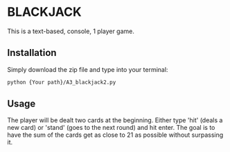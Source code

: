 # BLACKJACK

This is a text-based, console, 1 player game. 

## Installation

Simply download the zip file and type into your terminal:

```bash
python {Your path}/A3_blackjack2.py
```

## Usage
The player will be dealt two cards at the beginning. Either type 'hit' (deals a new card) or 'stand' (goes to the next round) and hit enter. The goal is to have the sum of the cards get as close to 21 as possible without surpassing it.


